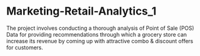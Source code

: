 # Marketing-Retail-Analytics_1
The project involves conducting a thorough analysis of Point of Sale (POS) Data for providing recommendations through which a grocery store can increase its revenue by coming up with attractive combo &amp; discount offers for customers.
